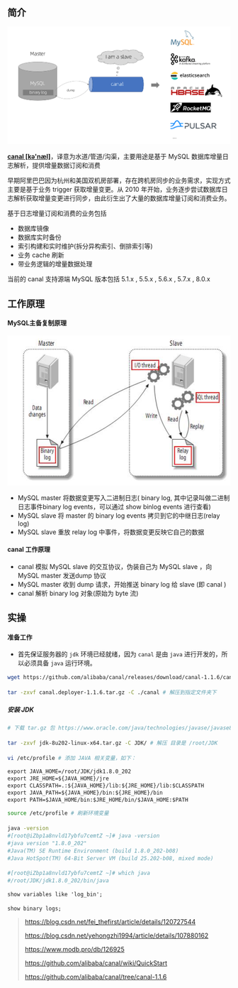 ## 简介

[![img](canal.assets/68747470733a2f2f696d672d626c6f672e6373646e696d672e636e2f32303139313130343130313733353934372e706e67.png)](https://camo.githubusercontent.com/63881e271f889d4a424c55cea2f9c2065f63494fecac58432eac415f6e47e959/68747470733a2f2f696d672d626c6f672e6373646e696d672e636e2f32303139313130343130313733353934372e706e67)

[**canal [kə'næl]**](https://github.com/alibaba/canal.git)，译意为水道/管道/沟渠，主要用途是基于 MySQL 数据库增量日志解析，提供增量数据订阅和消费

早期阿里巴巴因为杭州和美国双机房部署，存在跨机房同步的业务需求，实现方式主要是基于业务 trigger 获取增量变更。从 2010 年开始，业务逐步尝试数据库日志解析获取增量变更进行同步，由此衍生出了大量的数据库增量订阅和消费业务。

基于日志增量订阅和消费的业务包括

- 数据库镜像
- 数据库实时备份
- 索引构建和实时维护(拆分异构索引、倒排索引等)
- 业务 cache 刷新
- 带业务逻辑的增量数据处理

当前的 canal 支持源端 MySQL 版本包括 5.1.x , 5.5.x , 5.6.x , 5.7.x , 8.0.x

## 工作原理

#### MySQL主备复制原理

[![img](canal.assets/687474703a2f2f646c2e69746579652e636f6d2f75706c6f61642f6174746163686d656e742f303038302f333038362f34363863316131342d653761642d333239302d396433642d3434616335303161373232372e6a7067.jpeg)](https://camo.githubusercontent.com/c26e367a6ffcce8ae6ecb39476a01bef14af6572124a6df050c4dc0c7f1074f3/687474703a2f2f646c2e69746579652e636f6d2f75706c6f61642f6174746163686d656e742f303038302f333038362f34363863316131342d653761642d333239302d396433642d3434616335303161373232372e6a7067)

- MySQL master 将数据变更写入二进制日志( binary log, 其中记录叫做二进制日志事件binary log events，可以通过 show binlog events 进行查看)
- MySQL slave 将 master 的 binary log events 拷贝到它的中继日志(relay log)
- MySQL slave 重放 relay log 中事件，将数据变更反映它自己的数据

#### canal 工作原理

- canal 模拟 MySQL slave 的交互协议，伪装自己为 MySQL slave ，向 MySQL master 发送dump 协议
- MySQL master 收到 dump 请求，开始推送 binary log 给 slave (即 canal )
- canal 解析 binary log 对象(原始为 byte 流)



## 实操

#### 准备工作

- 首先保证服务器的 `jdk` 环境已经就绪，因为 `canal` 是由 `java` 进行开发的，所以必须具备 `java` 运行环境。

```bash
wget https://github.com/alibaba/canal/releases/download/canal-1.1.6/canal.deployer-1.1.6.tar.gz # 下载

tar -zxvf canal.deployer-1.1.6.tar.gz -C ./canal # 解压到指定文件夹下
```



##### 安装 JDK

```bash
# 下载 tar.gz 包 https://www.oracle.com/java/technologies/javase/javase8-archive-downloads.html

tar -zxvf jdk-8u202-linux-x64.tar.gz -C JDK/ # 解压 目录是 /root/JDK

vi /etc/profile # 添加 JAVA 相关变量，如下：
```

```properties
export JAVA_HOME=/root/JDK/jdk1.8.0_202
export JRE_HOME=${JAVA_HOME}/jre
export CLASSPATH=.:${JAVA_HOME}/lib:${JRE_HOME}/lib:$CLASSPATH
export JAVA_PATH=${JAVA_HOME}/bin:${JRE_HOME}/bin
export PATH=$JAVA_HOME/bin:$JRE_HOME/bin/$JAVA_HOME:$PATH
```

```bash
source /etc/profile # 刷新环境变量

java -version
#[root@iZbp1a8nvld17ybfu7cemtZ ~]# java -version
#java version "1.8.0_202"
#Java(TM) SE Runtime Environment (build 1.8.0_202-b08)
#Java HotSpot(TM) 64-Bit Server VM (build 25.202-b08, mixed mode)

#[root@iZbp1a8nvld17ybfu7cemtZ ~]# which java
#/root/JDK/jdk1.8.0_202/bin/java
```



```mysql
show variables like 'log_bin';

show binary logs;
```

> https://blog.csdn.net/fei_thefirst/article/details/120727544
>
> https://blog.csdn.net/yehongzhi1994/article/details/107880162
>
> https://www.modb.pro/db/126925
>
> https://github.com/alibaba/canal/wiki/QuickStart
>
> https://github.com/alibaba/canal/tree/canal-1.1.6